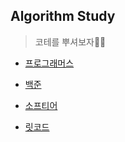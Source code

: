 ## Algorithm Study
> 코테를 뿌셔보자👃🏻

- [프로그래머스](https://github.com/chloe1129/algorithm_work/tree/main/%ED%94%84%EB%A1%9C%EA%B7%B8%EB%9E%98%EB%A8%B8%EC%8A%A4)

- [백준](https://github.com/chloe1129/algorithm_work/tree/main/%EB%B0%B1%EC%A4%80)

- [소프티어](https://github.com/chloe1129/algorithm_work/tree/main/Softeer)

- [릿코드](https://github.com/chloe1129/algorithm_work/tree/main/leetcode)
